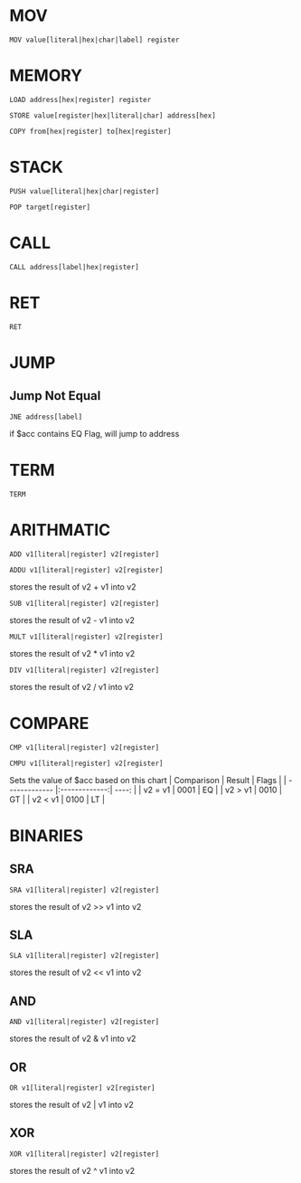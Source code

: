 # MOV

```
MOV value[literal|hex|char|label] register
```

# MEMORY

```
LOAD address[hex|register] register
```

```
STORE value[register|hex|literal|char] address[hex]
```

```
COPY from[hex|register] to[hex|register]
```

# STACK

```
PUSH value[literal|hex|char|register]
```

```
POP target[register]
```

# CALL

```
CALL address[label|hex|register]
```

# RET

```
RET
```

# JUMP

## Jump Not Equal

```
JNE address[label]
```

if \$acc contains EQ Flag, will jump to address

# TERM

```
TERM
```

# ARITHMATIC

```
ADD v1[literal|register] v2[register]
```

```
ADDU v1[literal|register] v2[register]
```

stores the result of v2 + v1 into v2

```
SUB v1[literal|register] v2[register]
```

stores the result of v2 - v1 into v2

```
MULT v1[literal|register] v2[register]
```

stores the result of v2 \* v1 into v2

```
DIV v1[literal|register] v2[register]
```

stores the result of v2 / v1 into v2

# COMPARE

```
CMP v1[literal|register] v2[register]
```

```
CMPU v1[literal|register] v2[register]
```

Sets the value of \$acc based on this chart
| Comparison | Result | Flags |
| ------------- |:-------------:| ----: |
| v2 = v1 | 0001 | EQ |
| v2 > v1 | 0010 | GT |
| v2 < v1 | 0100 | LT |

# BINARIES

## SRA

```
SRA v1[literal|register] v2[register]
```

stores the result of v2 >> v1 into v2

## SLA

```
SLA v1[literal|register] v2[register]
```

stores the result of v2 << v1 into v2

## AND

```
AND v1[literal|register] v2[register]
```

stores the result of v2 & v1 into v2

## OR

```
OR v1[literal|register] v2[register]
```

stores the result of v2 | v1 into v2

## XOR

```
XOR v1[literal|register] v2[register]
```

stores the result of v2 ^ v1 into v2
